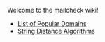 Welcome to the mailcheck wiki!

* [List of Popular Domains](https://github.com/Kicksend/mailcheck/wiki/List-of-Popular-Domains)
* [String Distance Algorithms](https://github.com/Kicksend/mailcheck/wiki/String-Distance-Algorithms)